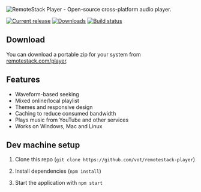 ![RemoteStack Player - Open-source cross-platform audio player.](https://remotestack.com/player/gh-splash.png)

[![Current release](https://img.shields.io/github/release/vot/remotestack-player.svg)](https://github.com/vot/remotestack-player/releases/latest)
[![Downloads](https://img.shields.io/github/downloads/vot/remotestack-player/total.svg)](https://github.com/vot/remotestack-player/releases/latest)
[![Build status](https://img.shields.io/circleci/project/github/vot/remotestack-player/master.svg)](https://circleci.com/gh/vot/remotestack-player/tree/master)

## Download

You can download a portable zip for your system from
[remotestack.com/player](https://remotestack.com/player/).


## Features

* Waveform-based seeking
* Mixed online/local playlist
* Themes and responsive design
* Caching to reduce consumed bandwidth
* Plays music from YouTube and other services
* Works on Windows, Mac and Linux


## Dev machine setup

1) Clone this repo (`git clone https://github.com/vot/remotestack-player`)

2) Install dependencies (`npm install`)

3) Start the application with `npm start`
